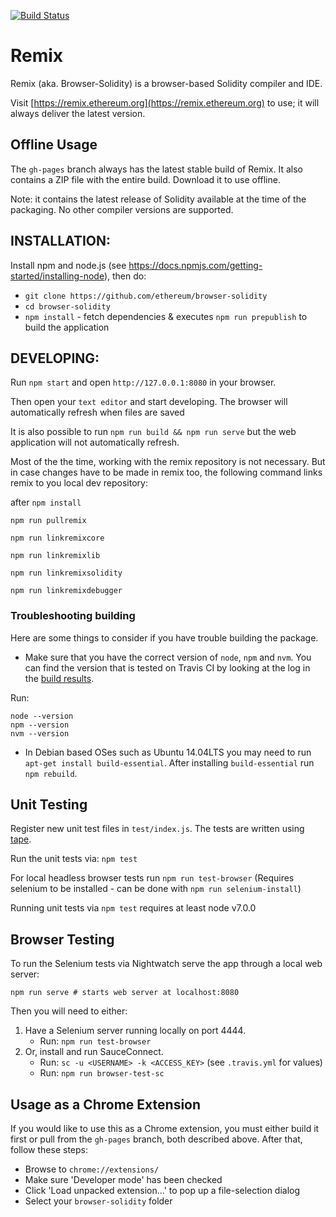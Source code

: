 [![Build Status](https://travis-ci.org/ethereum/browser-solidity.svg?branch=master)](https://travis-ci.org/ethereum/browser-solidity)

# Remix

Remix (aka. Browser-Solidity) is a browser-based Solidity compiler and IDE.

Visit [https://remix.ethereum.org](https://remix.ethereum.org) to use;
it will always deliver the latest version.

## Offline Usage

The `gh-pages` branch always has the latest stable build of Remix. It also contains a ZIP file with the entire build. Download it to use offline.

Note: it contains the latest release of Solidity available at the time of the packaging. No other compiler versions are supported.


## INSTALLATION:

Install npm and node.js (see https://docs.npmjs.com/getting-started/installing-node), then do:

* `git clone https://github.com/ethereum/browser-solidity`
* `cd browser-solidity`
* `npm install` - fetch dependencies & executes `npm run prepublish` to build the application

## DEVELOPING:

Run `npm start` and open `http://127.0.0.1:8080` in your browser.

Then open your `text editor` and start developing.
The browser will automatically refresh when files are saved

It is also possible to run `npm run build && npm run serve` but the web application will not automatically refresh.

Most of the the time, working with the remix repository is not necessary. 
But in case changes have to be made in remix too, the following command links remix to you local dev repository:

after `npm install`

`npm run pullremix`

`npm run linkremixcore`

`npm run linkremixlib`

`npm run linkremixsolidity`

`npm run linkremixdebugger`

### Troubleshooting building

Here are some things to consider if you have trouble building the package.

- Make sure that you have the correct version of `node`, `npm` and `nvm`. You can find the version that is tested on Travis CI by looking at the log in the [build results](https://travis-ci.org/ethereum/browser-solidity).

Run:

	node --version
	npm --version
	nvm --version

- In Debian based OSes such as Ubuntu 14.04LTS you may need to run `apt-get install build-essential`. After installing `build-essential` run `npm rebuild`.

## Unit Testing

Register new unit test files in `test/index.js`.
The tests are written using [tape](https://www.npmjs.com/package/tape).

Run the unit tests via: `npm test`

For local headless browser tests run `npm run test-browser`
(Requires selenium to be installed - can be done with `npm run selenium-install`)

Running unit tests via `npm test` requires at least node v7.0.0

## Browser Testing

To run the Selenium tests via Nightwatch serve the app through a local web server:

	npm run serve # starts web server at localhost:8080

Then you will need to either:

1. Have a Selenium server running locally on port 4444.
	- Run: `npm run test-browser`
2. Or, install and run SauceConnect.
	- Run: `sc -u <USERNAME> -k <ACCESS_KEY>` (see `.travis.yml` for values)
	- Run: `npm run browser-test-sc`

## Usage as a Chrome Extension

If you would like to use this as a Chrome extension, you must either build it first or pull from the `gh-pages` branch, both described above.
After that, follow these steps:

- Browse to `chrome://extensions/`
- Make sure 'Developer mode' has been checked
- Click 'Load unpacked extension...' to pop up a file-selection dialog
- Select your `browser-solidity` folder
